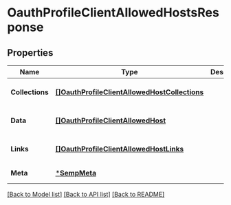 # OauthProfileClientAllowedHostsResponse

## Properties
Name | Type | Description | Notes
------------ | ------------- | ------------- | -------------
**Collections** | [**[]OauthProfileClientAllowedHostCollections**](OauthProfileClientAllowedHostCollections.md) |  | [optional] [default to null]
**Data** | [**[]OauthProfileClientAllowedHost**](OauthProfileClientAllowedHost.md) |  | [optional] [default to null]
**Links** | [**[]OauthProfileClientAllowedHostLinks**](OauthProfileClientAllowedHostLinks.md) |  | [optional] [default to null]
**Meta** | [***SempMeta**](SempMeta.md) |  | [default to null]

[[Back to Model list]](../README.md#documentation-for-models) [[Back to API list]](../README.md#documentation-for-api-endpoints) [[Back to README]](../README.md)

